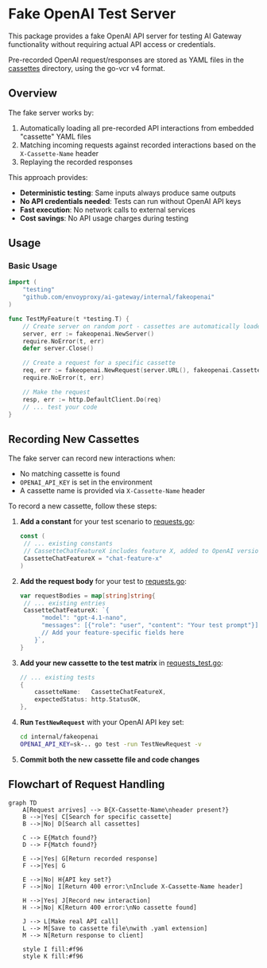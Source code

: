 # Fake OpenAI Test Server

This package provides a fake OpenAI API server for testing AI Gateway functionality
without requiring actual API access or credentials.

Pre-recorded OpenAI request/responses are stored as YAML files in the
[cassettes](cassettes) directory, using the go-vcr v4 format.

## Overview

The fake server works by:

1. Automatically loading all pre-recorded API interactions from embedded "cassette" YAML files
2. Matching incoming requests against recorded interactions based on the `X-Cassette-Name` header
3. Replaying the recorded responses

This approach provides:

- **Deterministic testing**: Same inputs always produce same outputs
- **No API credentials needed**: Tests can run without OpenAI API keys
- **Fast execution**: No network calls to external services
- **Cost savings**: No API usage charges during testing

## Usage

### Basic Usage

```go
import (
	"testing"
	"github.com/envoyproxy/ai-gateway/internal/fakeopenai"
)

func TestMyFeature(t *testing.T) {
	// Create server on random port - cassettes are automatically loaded
	server, err := fakeopenai.NewServer()
	require.NoError(t, err)
	defer server.Close()

	// Create a request for a specific cassette
	req, err := fakeopenai.NewRequest(server.URL(), fakeopenai.CassetteChatBasic)
	require.NoError(t, err)

	// Make the request
	resp, err := http.DefaultClient.Do(req)
	// ... test your code
}
```

## Recording New Cassettes

The fake server can record new interactions when:

- No matching cassette is found
- `OPENAI_API_KEY` is set in the environment
- A cassette name is provided via `X-Cassette-Name` header

To record a new cassette, follow these steps:

1. **Add a constant** for your test scenario to [requests.go](requests.go):

   ```go
   const (
   	// ... existing constants
   	// CassetteChatFeatureX includes feature X, added to OpenAI version 1.2.3.
   	CassetteChatFeatureX = "chat-feature-x"
   )
   ```

2. **Add the request body** for your test to [requests.go](requests.go):

   ```go
   var requestBodies = map[string]string{
   	// ... existing entries
   	CassetteChatFeatureX: `{
         "model": "gpt-4.1-nano",
         "messages": [{"role": "user", "content": "Your test prompt"}],
         // Add your feature-specific fields here
       }`,
   }
   ```

3. **Add your new cassette to the test matrix** in [requests_test.go](requests_test.go):

   ```go
   // ... existing tests
   {
       cassetteName:   CassetteChatFeatureX,
       expectedStatus: http.StatusOK,
   },
   ```

4. **Run `TestNewRequest`** with your OpenAI API key set:

   ```bash
   cd internal/fakeopenai
   OPENAI_API_KEY=sk-.. go test -run TestNewRequest -v
   ```

5. **Commit both the new cassette file and code changes**

## Flowchart of Request Handling

```mermaid
graph TD
    A[Request arrives] --> B{X-Cassette-Name\nheader present?}
    B -->|Yes| C[Search for specific cassette]
    B -->|No| D[Search all cassettes]

    C --> E{Match found?}
    D --> F{Match found?}

    E -->|Yes| G[Return recorded response]
    F -->|Yes| G

    E -->|No| H{API key set?}
    F -->|No| I[Return 400 error:\nInclude X-Cassette-Name header]

    H -->|Yes| J[Record new interaction]
    H -->|No| K[Return 400 error:\nNo cassette found]

    J --> L[Make real API call]
    L --> M[Save to cassette file\nwith .yaml extension]
    M --> N[Return response to client]

    style I fill:#f96
    style K fill:#f96
```

